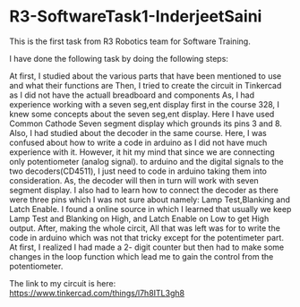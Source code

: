 # R3-SoftwareTask1-InderjeetSaini

This is the first task from R3 Robotics team for Software Training.

I have done the following task by doing the following steps:

At first, I studied about the various parts that have been mentioned to use and what their functions are
Then, I tried to create the circuit in Tinkercad as I did not have the actuall breadboard and components
As, I had experience working with a seven seg,ent display first in the course 328, I knew some concepts about the seven seg,ent display. Here I have used Common Cathode Seven segment display which grounds its pins 3 and 8.
Also, I had studied about the decoder in the same course. Here, I was confused about how to write a code in arduino as I did not have much experience with it.
However, it hit my mind that since we are connecting only potentiometer (analog signal). to arduino and the digital signals to the two decoders(CD4511), I just need to code in arduino taking them into consideration. As, the decoder will then in turn will work with seven segment display.
I also had to learn how to connect the decoder as there were three pins which I was not sure about namely: Lamp Test,Blanking and Latch Enable. I found a online source in which I learned that usually we keep Lamp Test and Blanking on High, and Latch Enable on Low to get High output.
After, making the whole circit, All that was left was for to write the code in arduino which was not that tricky except for the potentimeter part. At first, I realized I had made a 2- digit counter but then had to make some changes in the loop function which lead me to gain the control from the potentiometer.


The link to my circuit is here:
https://www.tinkercad.com/things/l7h8ITL3gh8
